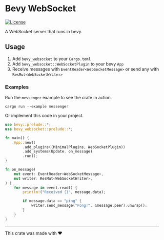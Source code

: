 # Bevy WebSocket

[![License](https://img.shields.io/github/license/yuunalein/bevy_websocket)](https://raw.githubusercontent.com/yuunalein/bevy_websocket/refs/heads/main/LICENSE)

A WebSocket server that runs in bevy.

## Usage

1. Add `bevy_websocket` to your `Cargo.toml`
2. Add `bevy_websocket::WebSocketPlugin` to your bevy `App`
3. Receive messages with `EventReader<WebSocketMessage>` or send any with `ResMut<WebSocketWriter>`

### Examples

Run the `messenger` example to see the crate in action.

```shell
cargo run --example messenger
```

Or implement this code in your project.

```rust
use bevy::prelude::*;
use bevy_websocket::prelude::*;

fn main() {
    App::new()
        .add_plugins((MinimalPlugins, WebSocketPlugin))
        .add_systems(Update, on_message)
        .run();
}

fn on_message(
    mut event: EventReader<WebSocketMessage>,
    mut writer: ResMut<WebSocketWriter>,
) {
    for message in event.read() {
        println!("Received {}", message.data);

        if message.data == "ping" {
            writer.send_message("Pong!", &message.peer).unwrap();
        }
    }
}
```

---

This crate was made with ❤️
